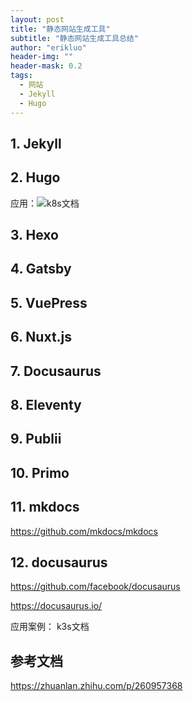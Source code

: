 ```yaml
---
layout: post
title: "静态网站生成工具"
subtitle: "静态网站生成工具总结"
author: "erikluo"
header-img: ""
header-mask: 0.2
tags:
  - 网站 
  - Jekyll 
  - Hugo
---
```


## 1. Jekyll

## 2. Hugo
应用：![k8s文档](https://github.com/kubernetes/website)

## 3. Hexo

## 4. Gatsby

## 5. VuePress

## 6. Nuxt.js

## 7. Docusaurus

## 8. Eleventy

## 9. Publii

## 10. Primo

## 11. mkdocs

https://github.com/mkdocs/mkdocs 

## 12. docusaurus 

https://github.com/facebook/docusaurus 

https://docusaurus.io/ 

应用案例： k3s文档 


## 参考文档 

https://zhuanlan.zhihu.com/p/260957368
